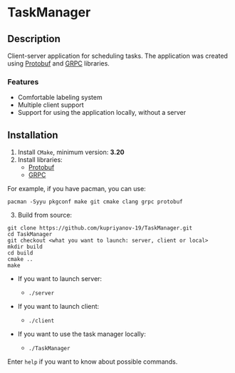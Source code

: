 # TaskManager
## Description
Client-server application for scheduling tasks. The application was created using [Protobuf](https://developers.google.com/protocol-buffers) and [GRPC](https://grpc.io) libraries.
### Features
- Comfortable labeling system
- Multiple client support
- Support for using the application locally, without a server
## Installation
1. Install `CMake`, minimum version: **3.20**
2. Install libraries:
    - [Protobuf](https://github.com/protocolbuffers/protobuf)
    - [GRPC](https://github.com/grpc/grpc)
   
For example, if you have pacman, you can use:
```
pacman -Syyu pkgconf make git cmake clang grpc protobuf
```
   
3. Build from source:
```
git clone https://github.com/kupriyanov-19/TaskManager.git
cd TaskManager
git checkout <what you want to launch: server, client or local>
mkdir build
cd build
cmake ..
make
```
- If you want to launch server:

    - `./server`

- If you want to launch client:
    - `./client`
- If you want to use the task manager locally:
    - `./TaskManager`

Enter `help` if you want to know about possible commands.